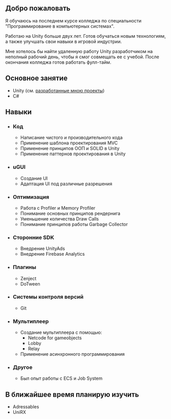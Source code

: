 ## Добро пожаловать

Я обучаюсь на последнем курсе колледжа по специальности "Программирование в компьютерных системах". 

Работаю на Unity больше двух лет. Готов обучаться новым технологиям, а также улучшать свои навыки в игровой индустрии. 

Мне хотелось бы найти удаленную работу Unity разработчиком на неполный рабочий день, чтобы я смог совмещать ее с учебой. После окончания колледжа готов работать фулл-тайм.

## Основное занятие

- Unity (см. [разработанные мною проекты](CV.md))
- C#

## Навыки

- ### Код
  - Написание чистого и производительного кода
  - Применение шаблона проектирования MVC
  - Применение принципов ООП и SOLID в Unity
  - Применение паттернов проектирования в Unity
 
- ### uGUI
  - Создание UI
  - Адаптация UI под различные разрешения

- ### Оптимизация
  - Работа с Profiler и Memory Profiler
  - Понимание основных принципов рендернига
  - Уменьшение количества Draw Calls
  - Понимание принципов работы Garbage Collector

- ### Сторонние SDK
  - Внедрение UnityAds
  - Внедрение Firebase Analytics
 
- ### Плагины
  - Zenject
  - DoTween

- ### Системы контроля версий
  - Git
 
- ### Мультиплеер
  - Создание мультиплеера с помощью:
    - Netcode for gameobjects
    - Lobby
    - Relay
  - Применение асинхронного программирования

- ### Другое
  - Был опыт работы с ECS и Job System

## В ближайшее время планирую изучить
- Adressables
- UniRX
